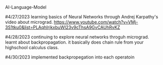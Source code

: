 AI-Language-Model

#4/27/2023
learning basics of Neural Networks through Andrej Karpathy's video about micrograd. 
https://www.youtube.com/watch?v=VMj-3S1tku0&list=PLAqhIrjkxbuWI23v9cThsA9GvCAUhRvKZ

#4/28/2023
continuing to explore neural networks throguh micrograd. learnt about backpropagation. it basically does chain rule from your highschool calculus class. 

#4/30/2023
implemented backpropegation into each operatoin
